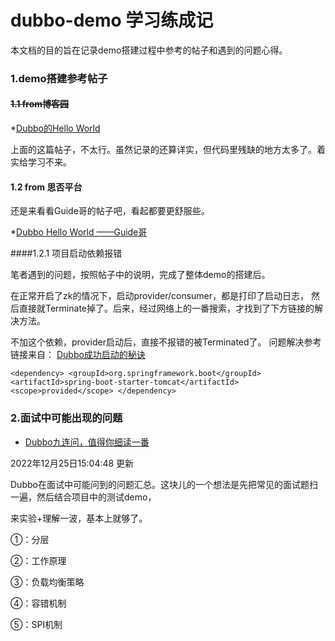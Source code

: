 # dubbo-demo 学习练成记

本文档的目的旨在记录demo搭建过程中参考的帖子和遇到的问题心得。

### 1.demo搭建参考帖子

#### ~~1.1 from博客园~~
*[Dubbo的Hello World](https://www.cnblogs.com/java-chen-hao/p/9681767.html)

上面的这篇帖子，不太行。虽然记录的还算详实，但代码里残缺的地方太多了。着实给学习不来。

#### 1.2 from 思否平台

还是来看看Guide哥的帖子吧，看起都要更舒服些。

*[Dubbo Hello World ——Guide哥](https://segmentfault.com/a/1190000017178722?utm_source=sf-similar-article)

####1.2.1 项目启动依赖报错

笔者遇到的问题，按照帖子中的说明，完成了整体demo的搭建后。

在正常开启了zk的情况下，启动provider/consumer，都是打印了启动日志，
然后直接就Terminate掉了。后来，经过网络上的一番搜索，才找到了下方链接的解决方法。


不加这个依赖，provider启动后，直接不报错的被Terminated了。
问题解决参考链接来自： [Dubbo成功启动的秘诀](http://121.196.162.47/archives/z-k--d-u-b-b-o)

`
<dependency>
            <groupId>org.springframework.boot</groupId>
            <artifactId>spring-boot-starter-tomcat</artifactId>
            <scope>provided</scope>
</dependency>
`


### 2.面试中可能出现的问题

* [Dubbo九连问，值得你细读一番](https://mp.weixin.qq.com/s/wM0Vj_YMh7881NwK-AwKSw)

2022年12月25日15:04:48 更新

Dubbo在面试中可能问到的问题汇总。这块儿的一个想法是先把常见的面试题扫一遍，然后结合项目中的测试demo，

来实验+理解一波，基本上就够了。

①：分层

②：工作原理

③：负载均衡策略

④：容错机制

⑤：SPI机制


 


